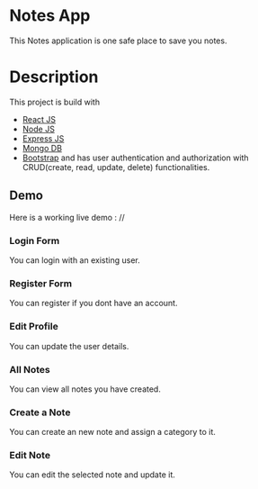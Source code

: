 # Notes App

This Notes application is one safe place to save you notes.

# Description

This project is build with
- [React JS](https://reactjs.org/)
- [Node JS](https://nodejs.org/) 
- [Express JS](https://expressjs.com/)
- [Mongo DB](https://www.mongodb.com/)
- [Bootstrap](http://getbootstrap.com/)
 and has user authentication and authorization with CRUD(create, read, update, delete) functionalities.

## Demo
Here is a working live demo :  //

### Login Form
You can login with an existing user.

### Register Form
You can register if you dont have an account.

### Edit Profile
You can update the user details.

### All Notes
You can view all notes you have created.

### Create a Note
You can create an new note and assign a category to it.

### Edit Note
You can edit the selected note and update it.






